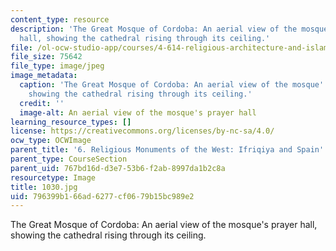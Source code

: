 ```yaml
---
content_type: resource
description: 'The Great Mosque of Cordoba: An aerial view of the mosque''s prayer
  hall, showing the cathedral rising through its ceiling.'
file: /ol-ocw-studio-app/courses/4-614-religious-architecture-and-islamic-cultures-fall-2002/796399b166ad6277cf0679b15bc989e2_1030.jpg
file_size: 75642
file_type: image/jpeg
image_metadata:
  caption: 'The Great Mosque of Cordoba: An aerial view of the mosque''s prayer hall,
    showing the cathedral rising through its ceiling.'
  credit: ''
  image-alt: An aerial view of the mosque's prayer hall
learning_resource_types: []
license: https://creativecommons.org/licenses/by-nc-sa/4.0/
ocw_type: OCWImage
parent_title: '6. Religious Monuments of the West: Ifriqiya and Spain'
parent_type: CourseSection
parent_uid: 767bd16d-d3e7-53b6-f2ab-8997da1b2c8a
resourcetype: Image
title: 1030.jpg
uid: 796399b1-66ad-6277-cf06-79b15bc989e2
---
```

The Great Mosque of Cordoba: An aerial view of the mosque's prayer hall, showing the cathedral rising through its ceiling.